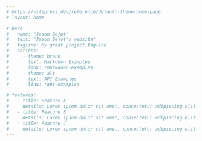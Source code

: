 ```yaml
---
# https://vitepress.dev/reference/default-theme-home-page
# layout: home

# hero:
#   name: "Jason Bejot"
#   text: "Jason Bejot's website"
#   tagline: My great project tagline
#   actions:
#     - theme: brand
#       text: Markdown Examples
#       link: /markdown-examples
#     - theme: alt
#       text: API Examples
#       link: /api-examples

# features:
#   - title: Feature A
#     details: Lorem ipsum dolor sit amet, consectetur adipiscing elit
#   - title: Feature B
#     details: Lorem ipsum dolor sit amet, consectetur adipiscing elit
#   - title: Feature C
#     details: Lorem ipsum dolor sit amet, consectetur adipiscing elit
---
```

<script setup>
  import Index from './Index.vue'
</script>

<Index></Index>

<!-- Award-winning design leader, technologist, inventor, and founder. Passionate about the intersection of people & technology, design-driven innovation, and the creative application of emerging technology.

I'm currently open to new work: [hello@jasonbejot.com](mailto:hello@jasonbejot.com)

## Experience
Rocket Mortgage, Amazon, Disney, Ace Metrix, Phenomblue, IndieBooker, SongGrab (founder), Make Believe Studios (co-founder), Orajen, SAIC, USACE

Connect with me on [LinkedIn](https://linkedin.com/in/jasonbejot).

## Projects
I've worked on and led hundreds of projects over my 19 year career. This is just a short list in no particular order:

Rocket Mortgage Generative AI IVR, Rocket Companies Personalization Strategic Initiative, Rocket Companies AI-powered lead generation, Rocket Mortgage AI Vision & Strategic Initiative, Alexa Profile, Alexa Personalization Program, Alexa & Cortana Integration, Disney Enterprise Design System, Alexa Voice PIN, Alexa Voice ID, Alexa Face ID, Disney Filmmaking with Virtual Reality, Disney Non-Linear Storytelling with Augmented Reality

Dive into some of these projects on my [portfolio](./portfolio/index.md).

## Recognition
I've received [15 awards](./awards/index.md) for my work. Here's a few random ones:

## Bio
I'm an executive-level tech innovator with 19 years of professional experience, having worked at Disney, Amazon, and Rocket Companies, and more.

Growing up on a large family farm, I filled my days with immersive storytelling playing RPGs and running D&D campaigns. Once I was in college, I realized I had a talent for understanding how people expected things to work, which led me to gravitate toward HCI.

After spending a few years as an engineering lead I made the switch to experience design. I found a real talent for invention and innovation combining my technical background with the focus on the human experience. As a result I've been elected to innovation councils, received patents and awards, launched innovation programs, and worked directly with C-suite executives at Fortune 500 companies on strategic projects.


At some point I became a musician, playing spacey guitar riffs in The Answer Team. We were based out of Omaha, Nebraska and, when we were active, we toured and recorded two albums. You can check out The Answer Team's music on [Spotify](https://open.spotify.com/artist/3mMaoKi4PaOLhYFdAknELD?si=mci-mk0ASMiM1bro9ey0NA).

I currently live in Atlanta with my partner, [Kt McBratney](https://www.ktmcbratney.com/), and kiddo.

## Skills
Leadership, Innovation, Vision Crafting, Strategy, Direction, Storytelling, Research & Development, Design Thinking, 0-to-1 Delivery, UX Design, Product Design, Conversational Design, Voice Design, Rapid Prototyping

## Press
I know of at least [39 articles](./press/index.md) that cover my work. Here's a random sample:

## Mentorship


## Contact Me
- [hello@jasonbejot.com](mailto:hello@jasonbejot.com)
- [LinkedIn](https://linkedin.com/in/jasonbejot)
- [ADPList](https://adplist.org/mentors/jason-bejot)
- [Medium](https://medium.com/@jasonbejot)
- [X (Twitter)](https://twitter.com/jasonbejot)
- [Github](https://github.com/corpsecouch) -->